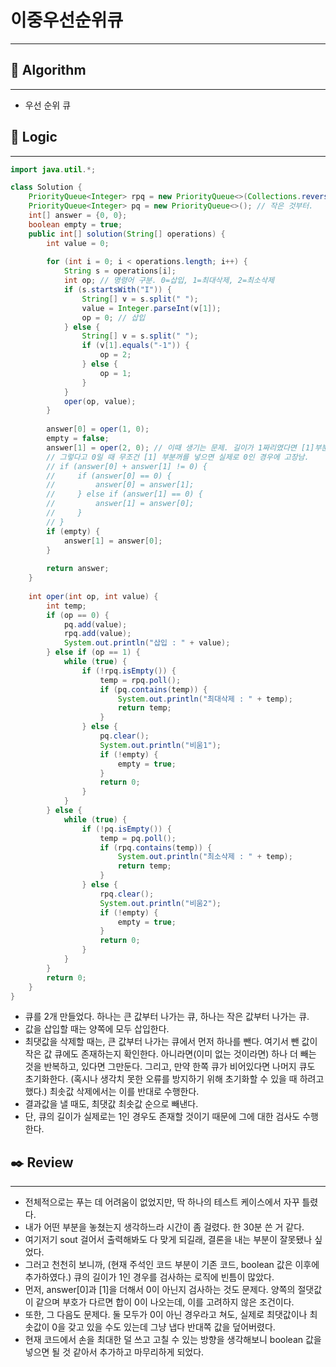# 이중우선순위큐

---

## 📌 **Algorithm**

---

- 우선 순위 큐

## 📍 **Logic**

---

```java
import java.util.*;

class Solution {
    PriorityQueue<Integer> rpq = new PriorityQueue<>(Collections.reverseOrder()); // 큰 것부터.
    PriorityQueue<Integer> pq = new PriorityQueue<>(); // 작은 것부터.
    int[] answer = {0, 0};
    boolean empty = true;
    public int[] solution(String[] operations) {
        int value = 0;
        
        for (int i = 0; i < operations.length; i++) {
            String s = operations[i];
            int op; // 명령어 구분. 0=삽입, 1=최대삭제, 2=최소삭제
            if (s.startsWith("I")) {
                String[] v = s.split(" ");
                value = Integer.parseInt(v[1]);
                op = 0; // 삽입
            } else {
                String[] v = s.split(" ");
                if (v[1].equals("-1")) {
                    op = 2;
                } else {
                    op = 1;
                }
            }
            oper(op, value);
        }
        
        answer[0] = oper(1, 0);
        empty = false;
        answer[1] = oper(2, 0); // 이때 생기는 문제. 길이가 1짜리였다면 [1]부분에 [0]과 같은 값이어야 하는데, 0이 들어감.
        // 그렇다고 0일 때 무조건 [1] 부분꺼를 넣으면 실제로 0인 경우에 고장남.
        // if (answer[0] + answer[1] != 0) {
        //     if (answer[0] == 0) {
        //         answer[0] = answer[1];
        //     } else if (answer[1] == 0) {
        //         answer[1] = answer[0];
        //     }
        // }
        if (empty) {
            answer[1] = answer[0];
        }
        
        return answer;
    }
    
    int oper(int op, int value) {
        int temp;
        if (op == 0) {
            pq.add(value);
            rpq.add(value);
            System.out.println("삽입 : " + value);
        } else if (op == 1) {
            while (true) {
                if (!rpq.isEmpty()) {
                    temp = rpq.poll();
                    if (pq.contains(temp)) {
                        System.out.println("최대삭제 : " + temp);
                        return temp;
                    }
                } else {
                    pq.clear();
                    System.out.println("비움1");
                    if (!empty) {
                        empty = true;
                    }
                    return 0;
                }
            }
        } else {
            while (true) {
                if (!pq.isEmpty()) {
                    temp = pq.poll();
                    if (rpq.contains(temp)) {
                        System.out.println("최소삭제 : " + temp);
                        return temp;
                    }
                } else {
                    rpq.clear();
                    System.out.println("비움2");
                    if (!empty) {
                        empty = true;
                    }
                    return 0;
                }
            }
        }
        return 0;
    }
}
```

- 큐를 2개 만들었다. 하나는 큰 값부터 나가는 큐, 하나는 작은 값부터 나가는 큐.
- 값을 삽입할 때는 양쪽에 모두 삽입한다.
- 최댓값을 삭제할 때는, 큰 값부터 나가는 큐에서 먼저 하나를 뺀다. 여기서 뺀 값이 작은 값 큐에도 존재하는지 확인한다. 아니라면(이미 없는 것이라면) 하나 더 빼는 것을 반복하고, 있다면 그만둔다. 그리고, 만약 한쪽 큐가 비어있다면 나머지 큐도 초기화한다. (혹시나 생각치 못한 오류를 방지하기 위해 초기화할 수 있을 때 하려고 했다.) 최솟값 삭제에서는 이를 반대로 수행한다.
- 결과값을 낼 때도, 최댓값 최솟값 순으로 빼낸다.
- 단, 큐의 길이가 실제로는 1인 경우도 존재할 것이기 때문에 그에 대한 검사도 수행한다.

## ✒️ **Review**

---

- 전체적으로는 푸는 데 어려움이 없었지만, 딱 하나의 테스트 케이스에서 자꾸 틀렸다.
- 내가 어떤 부분을 놓쳤는지 생각하느라 시간이 좀 걸렸다. 한 30분 쓴 거 같다.
- 여기저기 sout 걸어서 출력해봐도 다 맞게 되길래, 결론을 내는 부분이 잘못됐나 싶었다.
- 그러고 천천히 보니까, (현재 주석인 코드 부분이 기존 코드, boolean 값은 이후에 추가하였다.) 큐의 길이가 1인 경우를 검사하는 로직에 빈틈이 많았다.
- 먼저, answer[0]과 [1]을 더해서 0이 아닌지 검사하는 것도 문제다. 양쪽의 절댓값이 같으며 부호가 다르면 합이 0이 나오는데, 이를 고려하지 않은 조건이다.
- 또한, 그 다음도 문제다. 둘 모두가 0이 아닌 경우라고 쳐도, 실제로 최댓값이나 최솟값이 0을 갖고 있을 수도 있는데 그냥 냅다 반대쪽 값을 덮어버렸다.
- 현재 코드에서 손을 최대한 덜 쓰고 고칠 수 있는 방향을 생각해보니 boolean 값을 넣으면 될 것 같아서 추가하고 마무리하게 되었다.